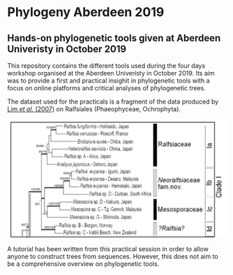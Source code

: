# Phylogeny Aberdeen 2019

## Hands-on phylogenetic tools given at Aberdeen Univeristy in October 2019

This repository contains the different tools used during the four days workshop organised at the Aberdeen Univeristy in October 2019.
Its aim was to provide a first and practical insighit in phylogenetic tools with a focus on online platforms and critical analyses of phylogenetic trees.

The dataset used for the practicals is a fragment of the data produced by [Lim *et al.* (2007)](https://www.tandfonline.com/doi/full/10.2216/06-90.1) on Ralfsiales (Phaeophyceae, Ochrophyta).

<p align="center">
  <img src="Lim2007.png" alt="Graph example"/>
</p>

A tutorial has been written from this practical session in order to allow anyone to construct trees from sequences. However, this does not aim to be a comprehensive overview on phylogenetic tools.
